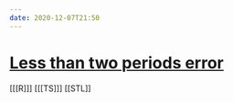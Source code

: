 ```yaml
---
date: 2020-12-07T21:50
---
```


# [Less than two periods error](httpshttps://www.cerveau.app/-/technocrat/z/main/410c8fc7://stackoverflow.com/questions/37691885/error-in-stl-series-has-less-than-two-periods-erroneos)

[[[R]]]
[[[TS]]]
[[STL]]

